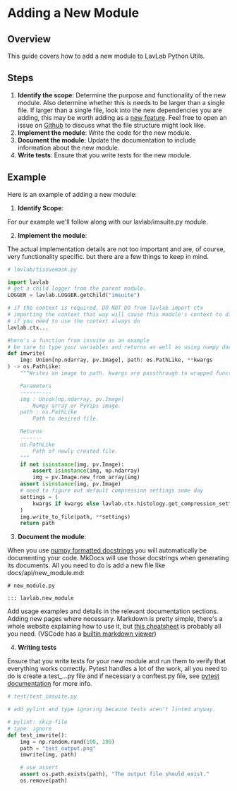 # Adding a New Module

## Overview

This guide covers how to add a new module to LavLab Python Utils.

## Steps

1. **Identify the scope**: Determine the purpose and functionality of the new module. Also determine whether this is needs to be larger than a single file. If larger than a single file, look into the new dependencies you are adding, this may be worth adding as a [new feature](new_feature.md). Feel free to open an issue on [Github](https://github.com/laviolette-lab/lavlab-python-utils) to discuss what the file structure might look like.
2. **Implement the module**: Write the code for the new module.
3. **Document the module**: Update the documentation to include information about the new module.
4. **Write tests**: Ensure that you write tests for the new module.

## Example

Here is an example of adding a new module:

1. **Identify Scope**:

For our example we'll follow along with our lavlab/imsuite.py module. 

2. **Implement the module**:

The actual implementation details are not too important and are, of course, very functionality specific. but there are a few things to keep in mind.  
```python
# lavlab/tissuemask.py

import lavlab
# get a child logger from the parent module.
LOGGER = lavlab.LOGGER.getChild("imsuite")

# if the context is required, DO NOT DO from lavlab import ctx
# importing the context that way will cause this module's context to diverge from the rest of the package
# if you need to use the context always do
lavlab.ctx...

#here's a function from insuite as an example
# be sure to type your variables and returns as well as using numpy docstrings
def imwrite(
    img: Union[np.ndarray, pv.Image], path: os.PathLike, **kwargs
) -> os.PathLike:
    """Writes an image to path. kwargs are passthrough to wrapped function.

    Parameters
    ----------
    img : Union[np.ndarray, pv.Image]
        Numpy array or PyVips image.
    path : os.PathLike
        Path to desired file.

    Returns
    -------
    os.PathLike
        Path of newly created file.
    """
    if not isinstance(img, pv.Image):
        assert isinstance(img, np.ndarray)
        img = pv.Image.new_from_array(img)
    assert isinstance(img, pv.Image)
    # need to figure out default compression settings some day
    settings = (
        kwargs if kwargs else lavlab.ctx.histology.get_compression_settings()
    )  
    img.write_to_file(path, **settings)
    return path
```

3. **Document the module**:

When you use [numpy formatted docstrings](https://numpydoc.readthedocs.io/en/latest/format.html) you will automatically be documenting your code. MkDocs will use those docstrings when generating its documents. All you need to do is add a new file like docs/api/new_module.md:
```
# new_module.py

::: lavlab.new_module
```
Add usage examples and details in the relevant documentation sections. Adding new pages where necessary. Markdown is pretty simple, there's a whole website explaining how to use it, but [this cheatsheet](https://www.markdownguide.org/cheat-sheet/) is probably all you need. (VSCode has a [builtin markdown viewer](https://code.visualstudio.com/docs/languages/markdown))

4. **Writing tests**

Ensure that you write tests for your new module and run them to verify that everything works correctly. Pytest handles a lot of the work, all you need to do is create a test_...py file and if necessary a conftest.py file, see [pytest documentation](https://docs.pytest.org/en/latest/getting-started.html) for more info.

```python
# test/test_imsuite.py

# add pylint and type ignoring because tests aren't linted anyway.

# pylint: skip-file
# type: ignore
def test_imwrite():
    img = np.random.rand(100, 100)
    path = "test_output.png"
    imwrite(img, path)

    # use assert
    assert os.path.exists(path), "The output file should exist."
    os.remove(path)
```
